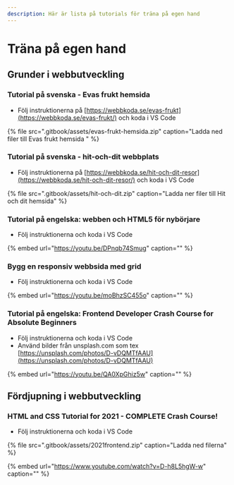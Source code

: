 ```yaml
---
description: Här är lista på tutorials för träna på egen hand
---
```


# Träna på egen hand

## Grunder i webbutveckling

### **Tutorial på svenska - Evas frukt hemsida**

* Följ instruktionerna på [https://webbkoda.se/evas-frukt](https://webbkoda.se/evas-frukt/) och koda i VS Code 

{% file src=".gitbook/assets/evas-frukt-hemsida.zip" caption="Ladda ned filer till Evas frukt hemsida " %}

### Tutorial på svenska - hit-och-dit webbplats

* Följ instruktionerna på [https://webbkoda.se/hit-och-dit-resor](https://webbkoda.se/hit-och-dit-resor/) och koda i VS Code 

{% file src=".gitbook/assets/hit-och-dit.zip" caption="Ladda ner filer till Hit och dit hemsida" %}

### Tutorial på engelska: webben och HTML5 för nybörjare

* Följ instruktionerna och koda i VS Code 

{% embed url="https://youtu.be/DPnqb74Smug" caption="" %}

### Bygg en responsiv webbsida med grid

* Följ instruktionerna och koda i VS Code 

{% embed url="https://youtu.be/moBhzSC455o" caption="" %}

### Tutorial på engelska: Frontend Developer Crash Course for Absolute Beginners

* Följ instruktionerna och koda i VS Code 
* Använd bilder från unsplash.com som tex [https://unsplash.com/photos/D-vDQMTfAAU](https://unsplash.com/photos/D-vDQMTfAAU)

{% embed url="https://youtu.be/QA0XpGhiz5w" caption="" %}

## Fördjupning i webbutveckling

### HTML and CSS Tutorial for 2021 - COMPLETE Crash Course!

* Följ instruktionerna och koda i VS Code 

{% file src=".gitbook/assets/2021frontend.zip" caption="Ladda ned filerna" %}

{% embed url="https://www.youtube.com/watch?v=D-h8L5hgW-w" caption="" %}

